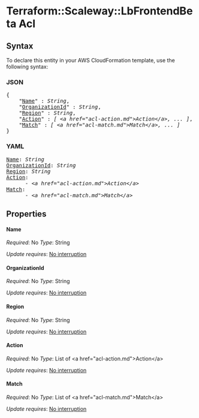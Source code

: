 # Terraform::Scaleway::LbFrontendBeta Acl

## Syntax

To declare this entity in your AWS CloudFormation template, use the following syntax:

### JSON

<pre>
{
    "<a href="#name" title="Name">Name</a>" : <i>String</i>,
    "<a href="#organizationid" title="OrganizationId">OrganizationId</a>" : <i>String</i>,
    "<a href="#region" title="Region">Region</a>" : <i>String</i>,
    "<a href="#action" title="Action">Action</a>" : <i>[ &lt;a href=&#34;acl-action.md&#34;&gt;Action&lt;/a&gt;, ... ]</i>,
    "<a href="#match" title="Match">Match</a>" : <i>[ &lt;a href=&#34;acl-match.md&#34;&gt;Match&lt;/a&gt;, ... ]</i>
}
</pre>

### YAML

<pre>
<a href="#name" title="Name">Name</a>: <i>String</i>
<a href="#organizationid" title="OrganizationId">OrganizationId</a>: <i>String</i>
<a href="#region" title="Region">Region</a>: <i>String</i>
<a href="#action" title="Action">Action</a>: <i>
      - &lt;a href=&#34;acl-action.md&#34;&gt;Action&lt;/a&gt;</i>
<a href="#match" title="Match">Match</a>: <i>
      - &lt;a href=&#34;acl-match.md&#34;&gt;Match&lt;/a&gt;</i>
</pre>

## Properties

#### Name

_Required_: No
_Type_: String

_Update requires_: [No interruption](https://docs.aws.amazon.com/AWSCloudFormation/latest/UserGuide/using-cfn-updating-stacks-update-behaviors.html#update-no-interrupt)

#### OrganizationId

_Required_: No
_Type_: String

_Update requires_: [No interruption](https://docs.aws.amazon.com/AWSCloudFormation/latest/UserGuide/using-cfn-updating-stacks-update-behaviors.html#update-no-interrupt)

#### Region

_Required_: No
_Type_: String

_Update requires_: [No interruption](https://docs.aws.amazon.com/AWSCloudFormation/latest/UserGuide/using-cfn-updating-stacks-update-behaviors.html#update-no-interrupt)

#### Action

_Required_: No
_Type_: List of &lt;a href=&#34;acl-action.md&#34;&gt;Action&lt;/a&gt;

_Update requires_: [No interruption](https://docs.aws.amazon.com/AWSCloudFormation/latest/UserGuide/using-cfn-updating-stacks-update-behaviors.html#update-no-interrupt)

#### Match

_Required_: No
_Type_: List of &lt;a href=&#34;acl-match.md&#34;&gt;Match&lt;/a&gt;

_Update requires_: [No interruption](https://docs.aws.amazon.com/AWSCloudFormation/latest/UserGuide/using-cfn-updating-stacks-update-behaviors.html#update-no-interrupt)

